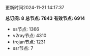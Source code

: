 更新时间2024-11-21 14:17:37

**总订阅: 8**
**总节点: 7843**
**有效节点: 6914**
- ss节点: 1366
- v2ray节点: 4310
- trojan节点: 1231
- ssr节点: 7
